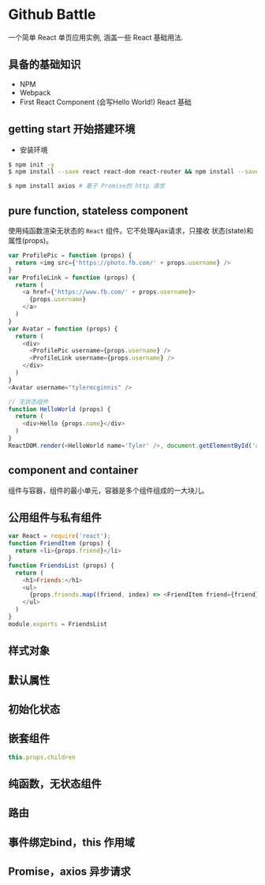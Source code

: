 # Github Battle
一个简单 React 单页应用实例, 涵盖一些 React 基础用法.
## 具备的基础知识
- NPM
- Webpack
- First React Component (会写Hello World!) React 基础
## getting start 开始搭建环境
- 安装环境
```sh
$ npm init -y
$ npm install --save react react-dom react-router && npm install --save-dev html-webpack-plugin webpack webpack-dev-server babel-{core,loader} babel-preset-{react,es2015,react-hmre, stage-0}

$ npm install axios # 基于 Promise的 http 请求
```
## pure function, stateless component
使用纯函数渲染无状态的 `React` 组件。它不处理Ajax请求，只接收 状态(state)和属性(props)。
```javascript
var ProfilePic = function (props) {
  return <img src={'https://photo.fb.com/' + props.username} />
}
var ProfileLink = function (props) {
  return (
    <a href={'https://www.fb.com/' + props.username}>
      {props.username}
    </a>
  )
}
var Avatar = function (props) {
  return (
    <div>
      <ProfilePic username={props.username} />
      <ProfileLink username={props.username} />
    </div>
  )
}
<Avatar username="tylermcginnis" />

// 无状态组件
function HelloWorld (props) {
  return (
    <div>Hello {props.name}</div>
  )
}
ReactDOM.render(<HelloWorld name='Tyler' />, document.getElementById('app'))
```

## component and container
组件与容器，组件的最小单元，容器是多个组件组成的一大块儿。
## 公用组件与私有组件
```javascript
var React = require('react');
function FriendItem (props) {
  return <li>{props.friend}</li>
}
function FriendsList (props) {
  return (
    <h1>Friends:</h1>
    <ul>
      {props.friends.map((friend, index) => <FriendItem friend={friend} key={friend} />)}
    </ul>
  )
}
module.exports = FriendsList
```
## 样式对象
## 默认属性
## 初始化状态
## 嵌套组件
```javascript
this.props.children
```
## 纯函数，无状态组件
## 路由
## 事件绑定bind，this 作用域
## Promise，axios 异步请求
